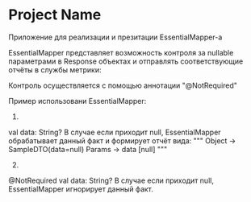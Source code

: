 # Project Name

Приложение для реализации и презитации EssentialMapper-a

EssentialMapper представляет возможность контроля за nullable параметрами в Response объектах и 
отправлять соответствующие отчёты в службы метрики:

Контроль осуществляется с помощью аннотации "@NotRequired"

Пример использовани EssentialMapper:

1)
val data: String?
В случае если приходит null, EssentialMapper обрабатывает данный факт и формирует отчёт вида:
""" 
Object -> SampleDTO(data=null)
Params -> data [null]
"""

2)
@NotRequired val data: String?
В случае если приходит null, EssentialMapper игнорирует данный факт.
